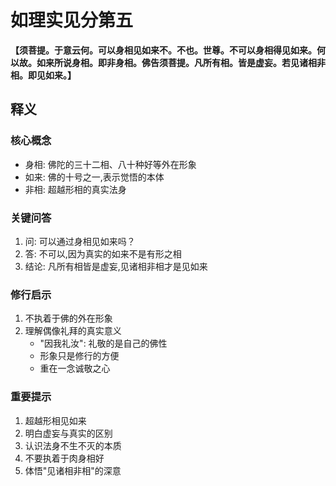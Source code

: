# 如理实见分第五

**【须菩提。于意云何。可以身相见如来不。不也。世尊。不可以身相得见如来。何以故。如来所说身相。即非身相。佛告须菩提。凡所有相。皆是虚妄。若见诸相非相。即见如来。】**

## 释义

### 核心概念
- 身相: 佛陀的三十二相、八十种好等外在形象
- 如来: 佛的十号之一,表示觉悟的本体
- 非相: 超越形相的真实法身

### 关键问答
1. 问: 可以通过身相见如来吗？
2. 答: 不可以,因为真实的如来不是有形之相
3. 结论: 凡所有相皆是虚妄,见诸相非相才是见如来

### 修行启示
1. 不执着于佛的外在形象
2. 理解偶像礼拜的真实意义
   - "因我礼汝": 礼敬的是自己的佛性
   - 形象只是修行的方便
   - 重在一念诚敬之心

### 重要提示
1. 超越形相见如来
2. 明白虚妄与真实的区别
3. 认识法身不生不灭的本质
4. 不要执着于肉身相好
5. 体悟"见诸相非相"的深意
